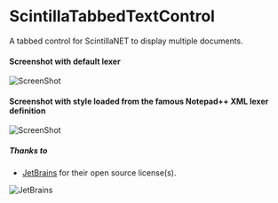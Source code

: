 # ScintillaTabbedTextControl
A tabbed control for ScintillaNET to display multiple documents.

#### Screenshot with default lexer
![ScreenShot](http://www.vpksoft.net/images/screenshots/misclib/ScintillaTabbedTextControl/ScintillaTabbedTextControl_1.png)

#### Screenshot with style loaded from the famous Notepad++ XML lexer definition
![ScreenShot](http://www.vpksoft.net/images/screenshots/misclib/ScintillaTabbedTextControl/ScintillaTabbedTextControl_2.png)

##### Thanks to
* [JetBrains](http://www.jetbrains.com) for their open source license(s).

![JetBrains](http://www.vpksoft.net/site/External/JetBrains/jetbrains.svg)
